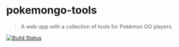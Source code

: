 # pokemongo-tools

> A web-app with a collection of tools for Pokémon GO players.

[![Build Status][travis-badge]][travis]

[travis]: https://travis-ci.org/dominicbarnes/pokemongo-tools
[travis-badge]: https://travis-ci.org/dominicbarnes/pokemongo-tools.svg?branch=dev
